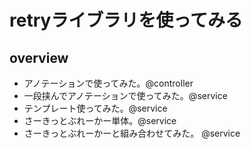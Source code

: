 # retryライブラリを使ってみる

## overview

* アノテーションで使ってみた。@controller
* 一段挟んでアノテーションで使ってみた。@service
* テンプレート使ってみた。@service
* さーきっとぶれーかー単体。@service
* さーきっとぶれーかーと組み合わせてみた。 @service
